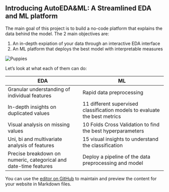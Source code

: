 ## Introducing AutoEDA&ML:  A Streamlined EDA and ML platform 

The main goal of this project is to build a no-code platform that explains the data behind the model. The 2 main objectives are:
1.	An in-depth expiation of your data through an interactive EDA interface
2.	An ML platform that deploys the best model with interpretable measures

![Puppies](https://www.google.com/url?sa=i&url=https%3A%2F%2Fwww.goodhousekeeping.com%2Flife%2Fpets%2Fg4531%2Fcutest-dog-breeds%2F&psig=AOvVaw0O292SkO4T8YSmEWeZvdUk&ust=1601433859746000&source=images&cd=vfe&ved=0CAIQjRxqFwoTCIit0pSsjewCFQAAAAAdAAAAABAD)

Let’s look at what each of them can do:

|EDA                          |ML                        
|----------------|-----------------------------
Granular understanding of individual features|Rapid data preprocessing           
|In-depth insights on duplicated values | 11 different supervised classification models to evaluate the best metrics
|Visual analysis on missing values | 10 Folds Cross Validation to find the best hyperparameters
|Uni, bi and multivariate analysis of features         | 15 visual insights to understand the classification       
|Precise breakdown on numeric, categorical and date-time features | Deploy a pipeline of the data preprocessing and model

You can use the [editor on GitHub](https://github.com/shawnd29/front-page/edit/gh-pages/index.md) to maintain and preview the content for your website in Markdown files.
